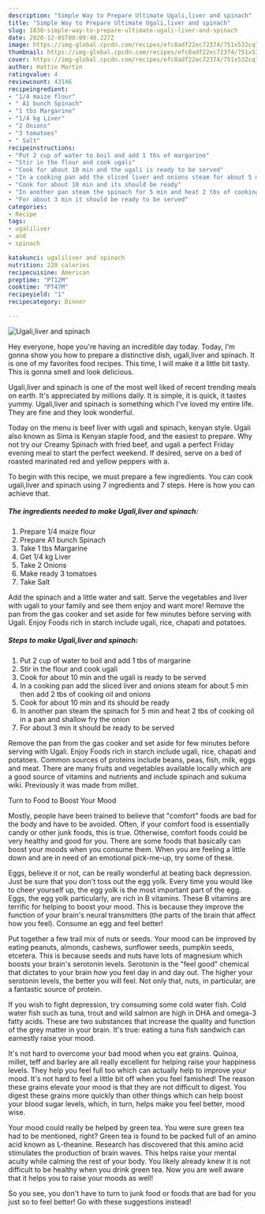 ```yaml
---
description: "Simple Way to Prepare Ultimate Ugali,liver and spinach"
title: "Simple Way to Prepare Ultimate Ugali,liver and spinach"
slug: 1830-simple-way-to-prepare-ultimate-ugali-liver-and-spinach
date: 2020-12-05T08:09:48.227Z
image: https://img-global.cpcdn.com/recipes/efc8adf22ec72374/751x532cq70/ugaliliver-and-spinach-recipe-main-photo.jpg
thumbnail: https://img-global.cpcdn.com/recipes/efc8adf22ec72374/751x532cq70/ugaliliver-and-spinach-recipe-main-photo.jpg
cover: https://img-global.cpcdn.com/recipes/efc8adf22ec72374/751x532cq70/ugaliliver-and-spinach-recipe-main-photo.jpg
author: Hattie Martin
ratingvalue: 4
reviewcount: 43146
recipeingredient:
- "1/4 maize flour"
- " A1 bunch Spinach"
- "1 tbs Margarine"
- "1/4 kg Liver"
- "2 Onions"
- "3 tomatoes"
- " Salt"
recipeinstructions:
- "Put 2 cup of water to boil and add 1 tbs of margarine"
- "Stir in the flour and cook ugali"
- "Cook for about 10 min and the ugali is ready to be served"
- "In a cooking pan add the sliced liver and onions steam for about 5 min then add 2 tbs of cooking oil and onions"
- "Cook for about 10 min and its should be ready"
- "In another pan steam the spinach for 5 min and heat 2 tbs of cooking oil in a pan and shallow fry the onion"
- "For about 3 min it should be ready to be served"
categories:
- Recipe
tags:
- ugaliliver
- and
- spinach

katakunci: ugaliliver and spinach 
nutrition: 220 calories
recipecuisine: American
preptime: "PT12M"
cooktime: "PT47M"
recipeyield: "1"
recipecategory: Dinner

---
```



![Ugali,liver and spinach](https://img-global.cpcdn.com/recipes/efc8adf22ec72374/751x532cq70/ugaliliver-and-spinach-recipe-main-photo.jpg)

Hey everyone, hope you're having an incredible day today. Today, I'm gonna show you how to prepare a distinctive dish, ugali,liver and spinach. It is one of my favorites food recipes. This time, I will make it a little bit tasty. This is gonna smell and look delicious.

Ugali,liver and spinach is one of the most well liked of recent trending meals on earth. It's appreciated by millions daily. It is simple, it is quick, it tastes yummy. Ugali,liver and spinach is something which I've loved my entire life. They are fine and they look wonderful.

Today on the menu is beef liver with ugali and spinach, kenyan style. Ugali also known as Sima is Kenyan staple food, and the easiest to prepare. Why not try our Creamy Spinach with fried beef, and ugali a perfect Friday evening meal to start the perfect weekend. If desired, serve on a bed of roasted marinated red and yellow peppers with a.


To begin with this recipe, we must prepare a few ingredients. You can cook ugali,liver and spinach using 7 ingredients and 7 steps. Here is how you can achieve that.

<!--inarticleads1-->

##### The ingredients needed to make Ugali,liver and spinach:

1. Prepare 1/4 maize flour
1. Prepare  A1 bunch Spinach
1. Take 1 tbs Margarine
1. Get 1/4 kg Liver
1. Take 2 Onions
1. Make ready 3 tomatoes
1. Take  Salt


Add the spinach and a little water and salt. Serve the vegetables and liver with ugali to your family and see them enjoy and want more! Remove the pan from the gas cooker and set aside for few minutes before serving with Ugali. Enjoy Foods rich in starch include ugali, rice, chapati and potatoes. 

<!--inarticleads2-->

##### Steps to make Ugali,liver and spinach:

1. Put 2 cup of water to boil and add 1 tbs of margarine
1. Stir in the flour and cook ugali
1. Cook for about 10 min and the ugali is ready to be served
1. In a cooking pan add the sliced liver and onions steam for about 5 min then add 2 tbs of cooking oil and onions
1. Cook for about 10 min and its should be ready
1. In another pan steam the spinach for 5 min and heat 2 tbs of cooking oil in a pan and shallow fry the onion
1. For about 3 min it should be ready to be served


Remove the pan from the gas cooker and set aside for few minutes before serving with Ugali. Enjoy Foods rich in starch include ugali, rice, chapati and potatoes. Common sources of proteins include beans, peas, fish, milk, eggs and meat. There are many fruits and vegetables available locally which are a good source of vitamins and nutrients and include spinach and sukuma wiki. Previously it was made from millet. 

Turn to Food to Boost Your Mood


Mostly, people have been trained to believe that "comfort" foods are bad for the body and have to be avoided. Often, if your comfort food is essentially candy or other junk foods, this is true. Otherwise, comfort foods could be very healthy and good for you. There are some foods that basically can boost your moods when you consume them. When you are feeling a little down and are in need of an emotional pick-me-up, try some of these.

Eggs, believe it or not, can be really wonderful at beating back depression. Just be sure that you don't toss out the egg yolk. Every time you would like to cheer yourself up, the egg yolk is the most important part of the egg. Eggs, the egg yolk particularly, are rich in B vitamins. These B vitamins are terrific for helping to boost your mood. This is because they improve the function of your brain's neural transmitters (the parts of the brain that affect how you feel). Consume an egg and feel better!

Put together a few trail mix of nuts or seeds. Your mood can be improved by eating peanuts, almonds, cashews, sunflower seeds, pumpkin seeds, etcetera. This is because seeds and nuts have lots of magnesium which boosts your brain's serotonin levels. Serotonin is the "feel good" chemical that dictates to your brain how you feel day in and day out. The higher your serotonin levels, the better you will feel. Not only that, nuts, in particular, are a fantastic source of protein.

If you wish to fight depression, try consuming some cold water fish. Cold water fish such as tuna, trout and wild salmon are high in DHA and omega-3 fatty acids. These are two substances that increase the quality and function of the grey matter in your brain. It's true: eating a tuna fish sandwich can earnestly raise your mood. 

It's not hard to overcome your bad mood when you eat grains. Quinoa, millet, teff and barley are all really excellent for helping raise your happiness levels. They help you feel full too which can actually help to improve your mood. It's not hard to feel a little bit off when you feel famished! The reason these grains elevate your mood is that they are not difficult to digest. You digest these grains more quickly than other things which can help boost your blood sugar levels, which, in turn, helps make you feel better, mood wise.

Your mood could really be helped by green tea. You were sure green tea had to be mentioned, right? Green tea is found to be packed full of an amino acid known as L-theanine. Research has discovered that this amino acid stimulates the production of brain waves. This helps raise your mental acuity while calming the rest of your body. You likely already knew it is not difficult to be healthy when you drink green tea. Now you are well aware that it helps you to raise your moods as well!

So you see, you don't have to turn to junk food or foods that are bad for you just so to feel better! Go  with  these suggestions  instead!

